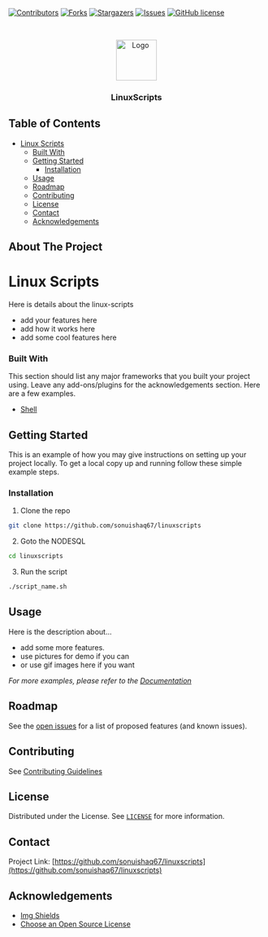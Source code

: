 [![Contributors][contributors-shield]][contributors-url]
[![Forks][forks-shield]][forks-url]
[![Stargazers][stars-shield]][stars-url]
[![Issues][issues-shield]][issues-url]
[![GitHub license](https://img.shields.io/github/license/mycrazyfish/nodesql)](https://github.com/mycrazyfish/nodesql)

<!-- PROJECT LOGO -->
<br />
<p align="center">
  <a href="https://github.com/sonuishaq67/linuxscripts">
    <img src="assets/logo-readme.png" alt="Logo" width="80" height="80">
  </a>
  <h3 align="center">LinuxScripts</h3>
</p>

<!-- TABLE OF CONTENTS -->

## Table of Contents

- [Linux Scripts](#linux-scripts)
  - [Built With](#built-with)
  - [Getting Started](#getting-started)
    - [Installation](#installation)
  - [Usage](#usage)
  - [Roadmap](#roadmap)
  - [Contributing](#contributing)
  - [License](#license)
  - [Contact](#contact)
  - [Acknowledgements](#acknowledgements)

<!-- ABOUT THE PROJECT -->

## About The Project

<p align="center">
  <a href="https://github.com/sonuishaq67/linuxscripts">
    <!-- You can add logo for your LinuxScript -->
    <!-- <img src="" alt="Logo" width="100" height="100"> -->
  </a>
</p>

# Linux Scripts

Here is details about the linux-scripts

- add your features here
- add how it works here
- add some cool features here

### Built With

This section should list any major frameworks that you built your project using. Leave any add-ons/plugins for the acknowledgements section. Here are a few examples.

- [Shell](https://www.shellscript.sh/)

<!-- GETTING STARTED -->

## Getting Started

This is an example of how you may give instructions on setting up your project locally.
To get a local copy up and running follow these simple example steps.

### Installation

1. Clone the repo

```sh
git clone https://github.com/sonuishaq67/linuxscripts
```

2. Goto the NODESQL

```sh
cd linuxscripts
```

3. Run the script

```sh
./script_name.sh
```

<!-- USAGE EXAMPLES -->

## Usage

Here is the description about...

- add some more features.
- use pictures for demo if you can
- or use gif images here if you want

<!-- Here you can add documentation link for the more user-understanble -->

_For more examples, please refer to the [Documentation]()_

<!-- ROADMAP -->

## Roadmap

See the [open issues](https://github.com/sonuishaq67/linuxscripts) for a list of proposed features (and known issues).

<!-- CONTRIBUTING -->

## Contributing

See [Contributing Guidelines](https://github.com/sonuishaq67/linuxscripts/blob/master/CONTRIBUTING.md)


<!-- LICENSE -->

## License

<!-- Here you can add license link  -->

Distributed under the License. See [`LICENSE`](https://github.com/sonuishaq67/linuxscripts/blob/master/LICENSE) for more information.

<!-- CONTACT -->

## Contact

Project Link: [https://github.com/sonuishaq67/linuxscripts](https://github.com/sonuishaq67/linuxscripts)

<!-- ACKNOWLEDGEMENTS -->

## Acknowledgements

- [Img Shields](https://shields.io)
- [Choose an Open Source License](https://choosealicense.com)

<!-- MARKDOWN LINKS & IMAGES -->
<!-- https://www.markdownguide.org/basic-syntax/#reference-style-links -->

[contributors-shield]: https://img.shields.io/github/contributors/sonuishaq67/linuxscripts.svg?style=flat
[contributors-url]: https://github.com/sonuishaq67/linuxscripts/graphs/contributors
[forks-shield]: https://img.shields.io/github/forks/sonuishaq67/linuxscripts.svg?style=flat
[forks-url]: https://github.com/sonuishaq67/linuxscripts/network/members
[stars-shield]: https://img.shields.io/github/stars/sonuishaq67/linuxscripts.svg?style=flat
[stars-url]: https://github.com/sonuishaq67/linuxscripts/stargazers
[issues-shield]: https://img.shields.io/github/issues/sonuishaq67/linuxscripts.svg?style=flat
[issues-url]: https://github.com/sonuishaq67/linuxscripts/issues
